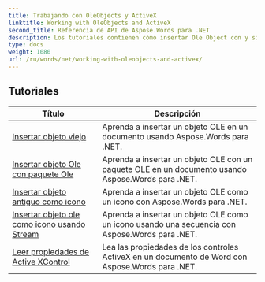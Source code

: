 ```yaml
---
title: Trabajando con OleObjects y ActiveX
linktitle: Working with OleObjects and ActiveX
second_title: Referencia de API de Aspose.Words para .NET
description: Los tutoriales contienen cómo insertar Ole Object con y sin Ole Package, Ole Object como icono y leer las propiedades de Active XControl usando Aspose.Words para .NET.
type: docs
weight: 1080
url: /ru/words/net/working-with-oleobjects-and-activex/
---
```


 ## Tutoriales
| Título | Descripción |
| --- | --- |
| [Insertar objeto viejo](./insert-ole-object/) | Aprenda a insertar un objeto OLE en un documento usando Aspose.Words para .NET. |
| [Insertar objeto Ole con paquete Ole](./insert-ole-object-with-ole-package/) | Aprenda a insertar un objeto OLE con un paquete OLE en un documento usando Aspose.Words para .NET. |
| [Insertar objeto antiguo como icono](./insert-ole-object-as-icon/) | Aprenda a insertar un objeto OLE como un icono con Aspose.Words para .NET. |
| [Insertar objeto ole como icono usando Stream](./insert-ole-object-as-icon-using-stream/) | Aprenda a insertar un objeto OLE como un icono usando una secuencia con Aspose.Words para .NET. |
| [Leer propiedades de Active XControl](./read-active-xcontrol-properties/) | Lea las propiedades de los controles ActiveX en un documento de Word con Aspose.Words para .NET. |